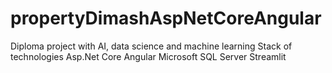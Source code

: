 # propertyDimashAspNetCoreAngular
Diploma project with AI, data science and machine learning
Stack of technologies
Asp.Net Core
Angular
Microsoft SQL Server
Streamlit
